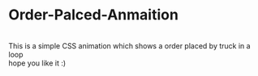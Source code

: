 # Order-Palced-Anmaition
<br>
This is a simple CSS animation which shows a order placed by truck in a loop 
<br>
hope you like it :)

